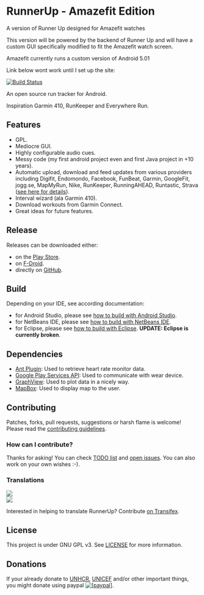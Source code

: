 RunnerUp - Amazefit Edition
========

A version of Runner Up designed for Amazefit watches

This version will be powered by the backend of Runner Up and will have a custom GUI specifically modified to fit the Amazefit watch screen.

Amazefit currently runs a custom version of Android 5.01

Link below wont work until I set up the site:


[![Build Status](https://targetrunner.com/amazefit)](https://targetrunner.com/amazefit)

An open source run tracker for Android.

Inspiration Garmin 410, RunKeeper and Everywhere Run.

## Features

* GPL.
* Mediocre GUI.
* Highly configurable audio cues.
* Messy code (my first android project even and first Java project in +10 years).
* Automatic upload, download and feed updates from various providers including Digifit, Endomondo, Facebook, FunBeat, Garmin, GoogleFit, jogg.se, MapMyRun, Nike, RunKeeper, RunningAHEAD, Runtastic, Strava ([see here for details](SYNCHRONIZERS.md)).
* Interval wizard (ala Garmin 410).
* Download workouts from Garmin Connect.
* Great ideas for future features.

## Release
Releases can be downloaded either:

* on the [Play Store](https://play.google.com/store/apps/details?id=org.runnerup).
* on [F-Droid](https://f-droid.org/repository/browse/?fdid=org.runnerup).
* directly on [GitHub](https://github.com/jonasoreland/runnerup/releases/tag/v1.47).


## Build
Depending on your IDE, see according documentation:

* for Android Studio, please see [how to build with Android Studio](Documentation/howto-build-with-android-studio.txt).
* for NetBeans IDE, please see [how to build with NetBeans IDE](Documentation/howto-build-with-netbeans-ide.txt).
* for Eclipse, please see [how to build with Eclipse](Documentation/howto-build-with-eclipse.txt). __UPDATE: Eclipse is currently broken__.

## Dependencies
* [Ant Plugin](http://www.thisisant.com): Used to retrieve heart rate monitor data.
* [Google Play Services API](http://developer.android.com/google/play-services/index.html): Used to communicate with wear device.
* [GraphView](https://github.com/jjoe64/GraphView.git): Used to plot data in a nicely way.
* [MapBox](https://mapbox.com): Used to display map to the user.

## Contributing

Patches, forks, pull requests, suggestions or harsh flame is welcome!
Please read the [contributing guidelines](CONTRIBUTING.md).

### How can I contribute?

Thanks for asking! You can check [TODO list](TODO.md) and [open issues](https://github.com/jonasoreland/runnerup/issues). You can also work on your own wishes :-).

### Translations

<img border="0" src="https://www.transifex.com/projects/p/runner-up-android/resource/stringsxml/chart/image_png"/><br/><a target="_blank" href="https://www.transifex.com/projects/p/runner-up-android/resource/stringsxml/"><img border="0" src="https://ds0k0en9abmn1.cloudfront.net/static/charts/images/tx-logo-micro.646b0065fce6.png"/></a>

Interested in helping to translate RunnerUp? Contribute [on Transifex](https://www.transifex.com/projects/p/runner-up-android).

## License
This project is under GNU GPL v3. See [LICENSE](LICENSE.md) for more information.

## Donations
If your already donate to <a href="http://www.unhcr.org">UNHCR</a>, <a href="http://www.unicef.org/">UNICEF</a> and/or other important things, you might donate using paypal <a href="https://www.paypal.com/cgi-bin/webscr?cmd=_xclick&business=runnerup%2eandroid%40gmail%2ecom&lc=US&item_name=RunnerUp&button_subtype=services&currency_code=EUR&tax_rate=25%2e000&bn=PP%2dBuyNowBF%3abtn_buynow_LG%2egif%3aNonHosted"><img src="https://www.paypalobjects.com/en_US/i/btn/btn_donate_SM.gif" alt="[paypal]" /></a>.
